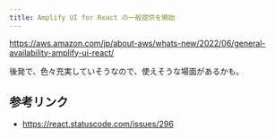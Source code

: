 ```yaml
---
title: Amplify UI for React の一般提供を開始
---
```


https://aws.amazon.com/jp/about-aws/whats-new/2022/06/general-availability-amplify-ui-react/

後発で、色々充実していそうなので、使えそうな場面があるかも。

## 参考リンク

- https://react.statuscode.com/issues/296

